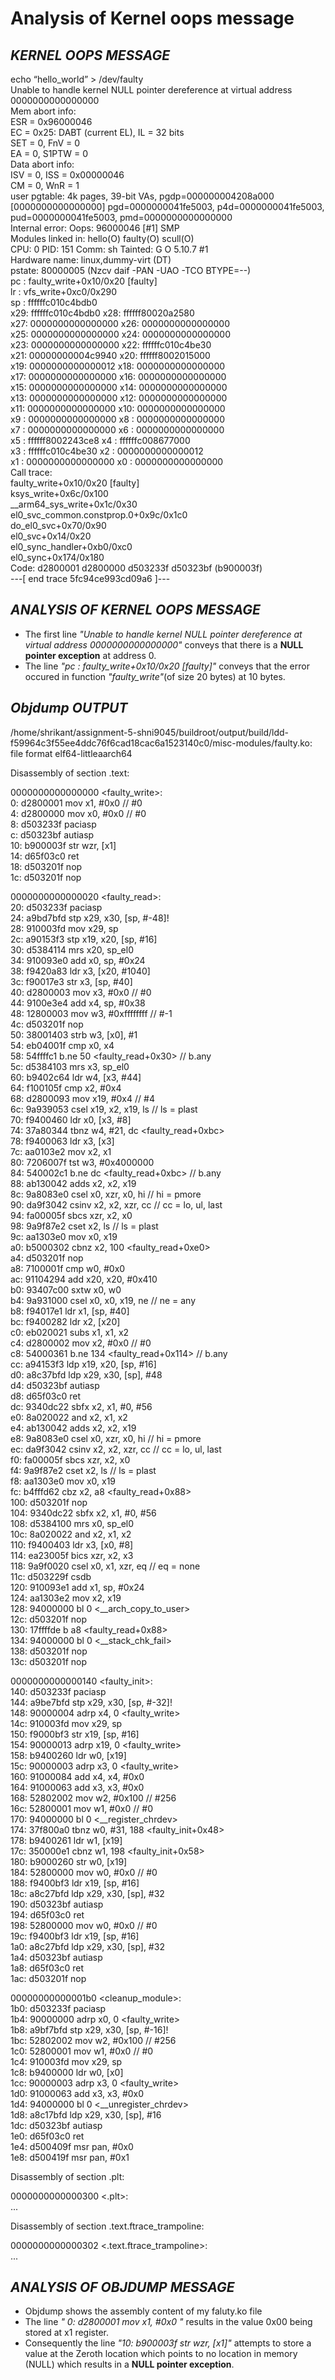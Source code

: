
# Analysis of Kernel oops message

## *KERNEL OOPS MESSAGE*

echo “hello_world” > /dev/faulty   
Unable to handle kernel NULL pointer dereference at virtual address 0000000000000000  
Mem abort info:  
  ESR = 0x96000046  
  EC = 0x25: DABT (current EL), IL = 32 bits  
  SET = 0, FnV = 0  
  EA = 0, S1PTW = 0  
Data abort info:  
  ISV = 0, ISS = 0x00000046  
  CM = 0, WnR = 1  
user pgtable: 4k pages, 39-bit VAs, pgdp=000000004208a000  
[0000000000000000] pgd=0000000041fe5003, p4d=0000000041fe5003, pud=0000000041fe5003, pmd=0000000000000000  
Internal error: Oops: 96000046 [#1] SMP  
Modules linked in: hello(O) faulty(O) scull(O)  
CPU: 0 PID: 151 Comm: sh Tainted: G           O      5.10.7 #1  
Hardware name: linux,dummy-virt (DT)  
pstate: 80000005 (Nzcv daif -PAN -UAO -TCO BTYPE=--)  
pc : faulty_write+0x10/0x20 [faulty]  
lr : vfs_write+0xc0/0x290  
sp : ffffffc010c4bdb0  
x29: ffffffc010c4bdb0 x28: ffffff80020a2580   
x27: 0000000000000000 x26: 0000000000000000   
x25: 0000000000000000 x24: 0000000000000000   
x23: 0000000000000000 x22: ffffffc010c4be30   
x21: 00000000004c9940 x20: ffffff8002015000   
x19: 0000000000000012 x18: 0000000000000000   
x17: 0000000000000000 x16: 0000000000000000   
x15: 0000000000000000 x14: 0000000000000000   
x13: 0000000000000000 x12: 0000000000000000   
x11: 0000000000000000 x10: 0000000000000000   
x9 : 0000000000000000 x8 : 0000000000000000   
x7 : 0000000000000000 x6 : 0000000000000000   
x5 : ffffff8002243ce8 x4 : ffffffc008677000   
x3 : ffffffc010c4be30 x2 : 0000000000000012   
x1 : 0000000000000000 x0 : 0000000000000000   
Call trace:  
 faulty_write+0x10/0x20 [faulty]  
 ksys_write+0x6c/0x100  
 __arm64_sys_write+0x1c/0x30  
 el0_svc_common.constprop.0+0x9c/0x1c0  
 do_el0_svc+0x70/0x90  
 el0_svc+0x14/0x20  
 el0_sync_handler+0xb0/0xc0  
 el0_sync+0x174/0x180  
Code: d2800001 d2800000 d503233f d50323bf (b900003f)   
---[ end trace 5fc94ce993cd09a6 ]---  

## *ANALYSIS OF KERNEL OOPS MESSAGE*

* The first line  *"Unable to handle kernel NULL pointer dereference at virtual address 0000000000000000"* conveys that there is a **NULL pointer exception** at address 0.
* The line *"pc : faulty_write+0x10/0x20 [faulty]"* conveys that the 
error occured in function *"faulty_write"*(of size 20 bytes) at 10 bytes.

## *Objdump OUTPUT*
/home/shrikant/assignment-5-shni9045/buildroot/output/build/ldd-f59964c3f55ee4ddc76f6cad18cac6a1523140c0/misc-modules/faulty.ko:     file format elf64-littleaarch64  


Disassembly of section .text:  

0000000000000000 <faulty_write>:  
   0:	d2800001 	mov	x1, #0x0                   	// #0  
   4:	d2800000 	mov	x0, #0x0                   	// #0  
   8:	d503233f 	paciasp  
   c:	d50323bf 	autiasp  
  10:	b900003f 	str	wzr, [x1]  
  14:	d65f03c0 	ret  
  18:	d503201f 	nop  
  1c:	d503201f 	nop  

0000000000000020 <faulty_read>:  
  20:	d503233f 	paciasp  
  24:	a9bd7bfd 	stp	x29, x30, [sp, #-48]!  
  28:	910003fd 	mov	x29, sp  
  2c:	a90153f3 	stp	x19, x20, [sp, #16]  
  30:	d5384114 	mrs	x20, sp_el0  
  34:	910093e0 	add	x0, sp, #0x24  
  38:	f9420a83 	ldr	x3, [x20, #1040]  
  3c:	f90017e3 	str	x3, [sp, #40]  
  40:	d2800003 	mov	x3, #0x0                   	// #0  
  44:	9100e3e4 	add	x4, sp, #0x38  
  48:	12800003 	mov	w3, #0xffffffff            	// #-1  
  4c:	d503201f 	nop  
  50:	38001403 	strb	w3, [x0], #1  
  54:	eb04001f 	cmp	x0, x4  
  58:	54ffffc1 	b.ne	50 <faulty_read+0x30>  // b.any  
  5c:	d5384103 	mrs	x3, sp_el0  
  60:	b9402c64 	ldr	w4, [x3, #44]  
  64:	f100105f 	cmp	x2, #0x4  
  68:	d2800093 	mov	x19, #0x4                   	// #4  
  6c:	9a939053 	csel	x19, x2, x19, ls  // ls = plast  
  70:	f9400460 	ldr	x0, [x3, #8]  
  74:	37a80344 	tbnz	w4, #21, dc <faulty_read+0xbc>  
  78:	f9400063 	ldr	x3, [x3]  
  7c:	aa0103e2 	mov	x2, x1  
  80:	7206007f 	tst	w3, #0x4000000  
  84:	540002c1 	b.ne	dc <faulty_read+0xbc>  // b.any  
  88:	ab130042 	adds	x2, x2, x19  
  8c:	9a8083e0 	csel	x0, xzr, x0, hi  // hi = pmore  
  90:	da9f3042 	csinv	x2, x2, xzr, cc  // cc = lo, ul, last  
  94:	fa00005f 	sbcs	xzr, x2, x0  
  98:	9a9f87e2 	cset	x2, ls  // ls = plast  
  9c:	aa1303e0 	mov	x0, x19  
  a0:	b5000302 	cbnz	x2, 100 <faulty_read+0xe0>  
  a4:	d503201f 	nop  
  a8:	7100001f 	cmp	w0, #0x0  
  ac:	91104294 	add	x20, x20, #0x410  
  b0:	93407c00 	sxtw	x0, w0  
  b4:	9a931000 	csel	x0, x0, x19, ne  // ne = any  
  b8:	f94017e1 	ldr	x1, [sp, #40]  
  bc:	f9400282 	ldr	x2, [x20]  
  c0:	eb020021 	subs	x1, x1, x2  
  c4:	d2800002 	mov	x2, #0x0                   	// #0  
  c8:	54000361 	b.ne	134 <faulty_read+0x114>  // b.any  
  cc:	a94153f3 	ldp	x19, x20, [sp, #16]  
  d0:	a8c37bfd 	ldp	x29, x30, [sp], #48  
  d4:	d50323bf 	autiasp  
  d8:	d65f03c0 	ret  
  dc:	9340dc22 	sbfx	x2, x1, #0, #56  
  e0:	8a020022 	and	x2, x1, x2  
  e4:	ab130042 	adds	x2, x2, x19  
  e8:	9a8083e0 	csel	x0, xzr, x0, hi  // hi = pmore  
  ec:	da9f3042 	csinv	x2, x2, xzr, cc  // cc = lo, ul, last  
  f0:	fa00005f 	sbcs	xzr, x2, x0  
  f4:	9a9f87e2 	cset	x2, ls  // ls = plast  
  f8:	aa1303e0 	mov	x0, x19  
  fc:	b4fffd62 	cbz	x2, a8 <faulty_read+0x88>  
 100:	d503201f 	nop  
 104:	9340dc22 	sbfx	x2, x1, #0, #56  
 108:	d5384100 	mrs	x0, sp_el0  
 10c:	8a020022 	and	x2, x1, x2  
 110:	f9400403 	ldr	x3, [x0, #8]  
 114:	ea23005f 	bics	xzr, x2, x3  
 118:	9a9f0020 	csel	x0, x1, xzr, eq  // eq = none  
 11c:	d503229f 	csdb  
 120:	910093e1 	add	x1, sp, #0x24  
 124:	aa1303e2 	mov	x2, x19  
 128:	94000000 	bl	0 <__arch_copy_to_user>  
 12c:	d503201f 	nop  
 130:	17ffffde 	b	a8 <faulty_read+0x88>  
 134:	94000000 	bl	0 <__stack_chk_fail>  
 138:	d503201f 	nop  
 13c:	d503201f 	nop  

0000000000000140 <faulty_init>:  
 140:	d503233f 	paciasp  
 144:	a9be7bfd 	stp	x29, x30, [sp, #-32]!  
 148:	90000004 	adrp	x4, 0 <faulty_write>  
 14c:	910003fd 	mov	x29, sp  
 150:	f9000bf3 	str	x19, [sp, #16]  
 154:	90000013 	adrp	x19, 0 <faulty_write>  
 158:	b9400260 	ldr	w0, [x19]  
 15c:	90000003 	adrp	x3, 0 <faulty_write>  
 160:	91000084 	add	x4, x4, #0x0  
 164:	91000063 	add	x3, x3, #0x0  
 168:	52802002 	mov	w2, #0x100                 	// #256  
 16c:	52800001 	mov	w1, #0x0                   	// #0  
 170:	94000000 	bl	0 <__register_chrdev>  
 174:	37f800a0 	tbnz	w0, #31, 188 <faulty_init+0x48>  
 178:	b9400261 	ldr	w1, [x19]  
 17c:	350000e1 	cbnz	w1, 198 <faulty_init+0x58>  
 180:	b9000260 	str	w0, [x19]  
 184:	52800000 	mov	w0, #0x0                   	// #0  
 188:	f9400bf3 	ldr	x19, [sp, #16]  
 18c:	a8c27bfd 	ldp	x29, x30, [sp], #32  
 190:	d50323bf 	autiasp  
 194:	d65f03c0 	ret  
 198:	52800000 	mov	w0, #0x0                   	// #0  
 19c:	f9400bf3 	ldr	x19, [sp, #16]  
 1a0:	a8c27bfd 	ldp	x29, x30, [sp], #32  
 1a4:	d50323bf 	autiasp  
 1a8:	d65f03c0 	ret  
 1ac:	d503201f 	nop  

00000000000001b0 <cleanup_module>:  
 1b0:	d503233f 	paciasp  
 1b4:	90000000 	adrp	x0, 0 <faulty_write>  
 1b8:	a9bf7bfd 	stp	x29, x30, [sp, #-16]!  
 1bc:	52802002 	mov	w2, #0x100                 	// #256  
 1c0:	52800001 	mov	w1, #0x0                   	// #0  
 1c4:	910003fd 	mov	x29, sp  
 1c8:	b9400000 	ldr	w0, [x0]  
 1cc:	90000003 	adrp	x3, 0 <faulty_write>  
 1d0:	91000063 	add	x3, x3, #0x0  
 1d4:	94000000 	bl	0 <__unregister_chrdev>  
 1d8:	a8c17bfd 	ldp	x29, x30, [sp], #16  
 1dc:	d50323bf 	autiasp  
 1e0:	d65f03c0 	ret  
 1e4:	d500409f 	msr	pan, #0x0  
 1e8:	d500419f 	msr	pan, #0x1  

Disassembly of section .plt:  

0000000000000300 <.plt>:  
	...

Disassembly of section .text.ftrace_trampoline:  

0000000000000302 <.text.ftrace_trampoline>:  
	...

## *ANALYSIS OF OBJDUMP MESSAGE*

* Objdump shows the assembly content of my faluty.ko file
*  The line *" 0:	d2800001 	mov	x1, #0x0 "* results in the value 0x00 being stored at x1 register.
* Consequently the line *"10:	b900003f 	str	wzr, [x1]"* attempts to store a value at the Zeroth location which points to no location in memory (NULL) which results in a **NULL pointer exception**.


